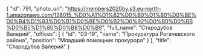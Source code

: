 {
    "id": 791,
    "photo_url": "https://members2020by.s3.eu-north-1.amazonaws.com/128015_%D0%A1%D1%82%D0%B0%D1%80%D0%BE%D0%B4%D1%83%D0%B1%D0%BE%D0%B2%D0%92%D0%B0%D0%BB%D0%B5%D1%80%D0%B8%D0%B9",
    "full_name": "Стародубов Валерий",
    "offices": [
        {
            "id": "03-19",
            "name": "Прокуратура Рогачевского района",
            "position": "Младший помощник прокурора"
        }
    ],
    "title": "Стародубов Валерий"
}